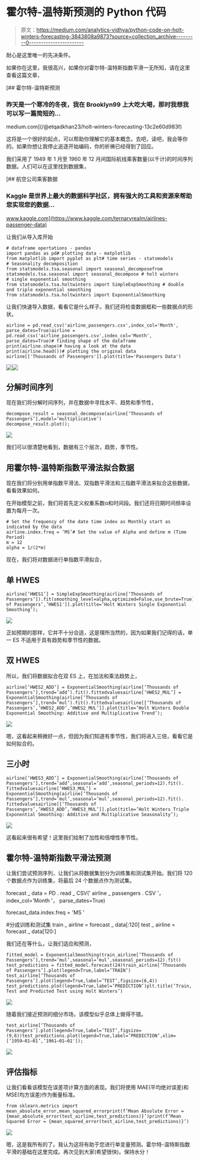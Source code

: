 # 霍尔特-温特斯预测的 Python 代码

> 原文：<https://medium.com/analytics-vidhya/python-code-on-holt-winters-forecasting-3843808a9873?source=collection_archive---------0----------------------->

耐心是这里唯一的先决条件。

如果你在这里，我很高兴，如果你对霍尔特-温特斯指数平滑一无所知，请在这里查看这篇文章，

[](/@etqadkhan23/holt-winters-forecasting-13c2e60d983f) [## 霍尔特-温特斯预测

### 昨天是一个寒冷的冬夜，我在 Brooklyn99 上大吃大喝，那时我想我可以写一篇简短的…

medium.com](/@etqadkhan23/holt-winters-forecasting-13c2e60d983f) 

这将是一个很好的起点，可以帮助你理解它的基本概念。去吧，读吧，我会等你的。如果你想让我停止追逐开始编码，你的祈祷已经得到了回应。

我们采用了 1949 年 1 月至 1960 年 12 月间国际航线乘客数量(以千计)的时间序列数据。人们可以在这里找到数据集，

[](https://www.kaggle.com/ternaryrealm/airlines-passenger-data) [## 航空公司乘客数据

### Kaggle 是世界上最大的数据科学社区，拥有强大的工具和资源来帮助您实现您的数据…

www.kaggle.com](https://www.kaggle.com/ternaryrealm/airlines-passenger-data) 

让我们从导入库开始

```
# dataframe opertations - pandas
import pandas as pd# plotting data - matplotlib
from matplotlib import pyplot as plt# time series - statsmodels 
# Seasonality decomposition
from statsmodels.tsa.seasonal import seasonal_decomposefrom statsmodels.tsa.seasonal import seasonal_decompose # holt winters 
# single exponential smoothing
from statsmodels.tsa.holtwinters import SimpleExpSmoothing # double and triple exponential smoothing
from statsmodels.tsa.holtwinters import ExponentialSmoothing
```

让我们快速导入数据，看看它是什么样子。我们还将检查数据框和一些数据点的形状。

```
airline = pd.read_csv('airline_passengers.csv',index_col='Month', parse_dates=True)airline = pd.read_csv('airline_passengers.csv',index_col='Month', parse_dates=True)# finding shape of the dataframe
print(airline.shape)# having a look at the data
print(airline.head())# plotting the original data
airline[['Thousands of Passengers']].plot(title='Passengers Data')
```

![](img/e7fe6d8e535e6d4a37187e2a13e01827.png)![](img/cf07ea2700d46ce141b7ed8be04c2303.png)

## 分解时间序列

现在我们将分解时间序列，并在数据中寻找水平、趋势和季节性，

```
decompose_result = seasonal_decompose(airline[‘Thousands of Passengers’],model=’multiplicative’)
decompose_result.plot();
```

![](img/decf1da0141713f3fe35399163ab46f4.png)

我们可以很清楚地看到，数据有三个层次，趋势，季节性。

## 用霍尔特-温特斯指数平滑法拟合数据

现在我们将分别用单指数平滑法、双指数平滑法和三指数平滑法来拟合这些数据，看看效果如何。

在开始模型之前，我们将首先定义权重系数α和时间段。我们还将日期时间频率设置为每月一次。

```
# Set the frequency of the date time index as Monthly start as indicated by the data
airline.index.freq = ‘MS’# Set the value of Alpha and define m (Time Period)
m = 12
alpha = 1/(2*m)
```

现在，我们将对数据进行单指数平滑拟合，

## 单 HWES

```
airline[‘HWES1’] = SimpleExpSmoothing(airline[‘Thousands of Passengers’]).fit(smoothing_level=alpha,optimized=False,use_brute=True).fittedvaluesairline[[‘Thousands of Passengers’,’HWES1']].plot(title=’Holt Winters Single Exponential Smoothing’);
```

![](img/9aa162dfc25f96cb49611d9bca66e078.png)

正如预期的那样，它并不十分合适，这是理所当然的，因为如果我们记得的话，单一 ES 不适用于具有趋势和季节性的数据。

## 双 HWES

所以，我们将数据拟合在双 ES 上，在加法和乘法趋势上，

```
airline[‘HWES2_ADD’] = ExponentialSmoothing(airline[‘Thousands of Passengers’],trend=’add’).fit().fittedvaluesairline[‘HWES2_MUL’] = ExponentialSmoothing(airline[‘Thousands of Passengers’],trend=’mul’).fit().fittedvaluesairline[[‘Thousands of Passengers’,’HWES2_ADD’,’HWES2_MUL’]].plot(title=’Holt Winters Double Exponential Smoothing: Additive and Multiplicative Trend’);
```

![](img/b0cf4bd27098388359944b3922422a99.png)

嗯，这看起来稍微好一点，但因为我们知道有季节性，我们将进入三倍，看看它是如何拟合的。

## 三小时

```
airline[‘HWES3_ADD’] = ExponentialSmoothing(airline[‘Thousands of Passengers’],trend=’add’,seasonal=’add’,seasonal_periods=12).fit().
fittedvaluesairline[‘HWES3_MUL’] = ExponentialSmoothing(airline[‘Thousands of Passengers’],trend=’mul’,seasonal=’mul’,seasonal_periods=12).fit().
fittedvaluesairline[[‘Thousands of Passengers’,’HWES3_ADD’,’HWES3_MUL’]].plot(title=’Holt Winters Triple Exponential Smoothing: Additive and Multiplicative Seasonality’);
```

![](img/745a66a59bcc7e83c6c50aa70776993d.png)

这看起来很有希望！这里我们绘制了加性和倍增性季节性。

## 霍尔特-温特斯指数平滑法预测

让我们尝试预测序列，让我们从将数据集划分为训练集和测试集开始。我们将 120 个数据点作为训练集，将最后 24 个数据点作为测试集。

forecast _ data = PD . read _ CSV(' airline _ passengers . CSV '，index_col='Month '，
parse_dates=True)

forecast_data.index.freq = 'MS '

#分成训练和测试集
train _ airline = forecast _ data[:120]
test _ airline = forecast _ data[120:]

我们还在等什么，让我们适应和预测，

```
fitted_model = ExponentialSmoothing(train_airline[‘Thousands of Passengers’],trend=’mul’,seasonal=’mul’,seasonal_periods=12).fit()
test_predictions = fitted_model.forecast(24)train_airline[‘Thousands of Passengers’].plot(legend=True,label=’TRAIN’)
test_airline[‘Thousands of Passengers’].plot(legend=True,label=’TEST’,figsize=(6,4))
test_predictions.plot(legend=True,label=’PREDICTION’)plt.title(‘Train, Test and Predicted Test using Holt Winters’)
```

![](img/2d7a3cd93fb035aa9470d7a682e8931a.png)

随着我们接近预测的细分市场，该模型似乎总体上做得不错。

```
test_airline[‘Thousands of Passengers’].plot(legend=True,label=’TEST’,figsize=(9,6))test_predictions.plot(legend=True,label=’PREDICTION’,xlim=[‘1959–01–01’,’1961–01–01']);
```

![](img/02e35e5451f865ff2b95a29cc2552751.png)

## 评估指标

让我们看看该模型在误差项计算方面的表现。我们将使用 MAE(平均绝对误差)和 MSE(均方误差)作为衡量标准。

```
from sklearn.metrics import mean_absolute_error,mean_squared_errorprint(f’Mean Absolute Error = {mean_absolute_error(test_airline,test_predictions)}’)print(f’Mean Squared Error = {mean_squared_error(test_airline,test_predictions)}’)
```

![](img/4b8eaef9ce260d98aebaf3430dafb478.png)

嗯，这是我所有的了。我认为这将有助于您进行单变量预测。霍尔特-温特斯指数平滑的基础在这里完成。再次见到大家(希望很快)。保持水分！
